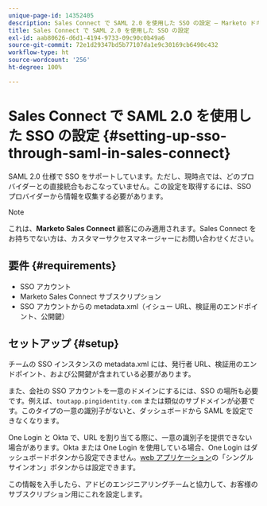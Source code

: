 ```yaml
---
unique-page-id: 14352405
description: Sales Connect で SAML 2.0 を使用した SSO の設定 — Marketo ドキュメント — 製品ドキュメント
title: Sales Connect で SAML 2.0 を使用した SSO の設定
exl-id: aab80626-d6d1-4194-9733-09c90c0b49a6
source-git-commit: 72e1d29347bd5b77107da1e9c30169cb6490c432
workflow-type: ht
source-wordcount: '256'
ht-degree: 100%

---
```


# Sales Connect で SAML 2.0 を使用した SSO の設定 {#setting-up-sso-through-saml-in-sales-connect}

SAML 2.0 仕様で SSO をサポートしています。ただし、現時点では、どのプロバイダーとの直接統合もおこなっていません。この設定を取得するには、SSO プロバイダーから情報を収集する必要があります。

>[!NOTE]
>
>これは、**Marketo Sales Connect** 顧客にのみ適用されます。Sales Connect をお持ちでない方は、カスタマーサクセスマネージャーにお問い合わせください。

## 要件 {#requirements}

* SSO アカウント
* Marketo Sales Connect サブスクリプション
* SSO アカウントからの metadata.xml（イシュー URL、検証用のエンドポイント、公開鍵）

## セットアップ {#setup}

チームの SSO インスタンスの metadata.xml には、発行者 URL、検証用のエンドポイント、および公開鍵が含まれている必要があります。

また、会社の SSO アカウントを一意のドメインにするには、SSO の場所も必要です。例えば、`toutapp.pingidentity.com` または類似のサブドメインが必要です。このタイプの一意の識別子がないと、ダッシュボードから SAML を設定できなくなります。

One Login と Okta で、URL を割り当てる際に、一意の識別子を提供できない場合があります。Okta または One Login を使用している場合、One Login はダッシュボードボタンから設定できません。[web アプリケーション](https://toutapp.com/login)の「シングルサインオン」ボタンからは設定できます。

この情報を入手したら、アドビのエンジニアリングチームと協力して、お客様のサブスクリプション用にこれを設定します。
